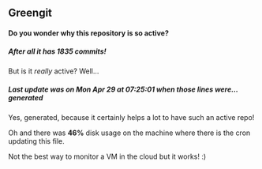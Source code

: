 ## Greengit

#### Do you wonder why this repository is so active?

##### After all it has 1835 commits!

But is it *really* active? Well...

##### Last update was on Mon Apr 29 at 07:25:01 when those lines were... generated

Yes, generated, because it certainly helps a lot to have such an active repo!

Oh and there was **46%** disk usage on the machine
where there is the cron updating this file.

Not the best way to monitor a VM in the cloud but it works! :)
